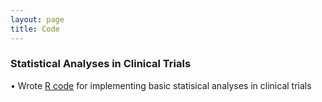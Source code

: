 ```yaml
---
layout: page
title: Code
---
```

### Statistical Analyses in Clinical Trials
• Wrote [R code](https://github.com/jingzhang1/jingzhang1.github.io/blob/master/projects/clinical_trial.md) for implementing basic statisical analyses in clinical trials  
